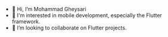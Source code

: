 - 👋 Hi, I’m Mohammad Gheysari
- 👀 I'm interested in mobile development, especially the Flutter framework.
- 💞️ I’m looking to collaborate on Flutter projects.
